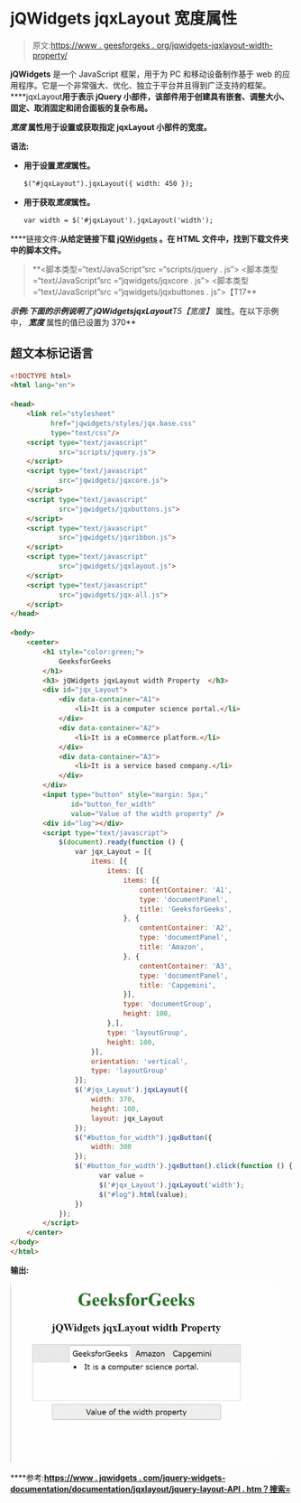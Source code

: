 # jQWidgets jqxLayout 宽度属性

> 原文:[https://www . geesforgeks . org/jqwidgets-jqxlayout-width-property/](https://www.geeksforgeeks.org/jqwidgets-jqxlayout-width-property/)

**jQWidgets** 是一个 JavaScript 框架，用于为 PC 和移动设备制作基于 web 的应用程序。它是一个非常强大、优化、独立于平台并且得到广泛支持的框架。****jqxLayout**用于表示 jQuery 小部件，该部件用于创建具有嵌套、调整大小、固定、取消固定和闭合面板的复杂布局。**

*****宽度*** 属性用于设置或获取指定 **jqxLayout** 小部件的宽度。**

****语法:****

*   **用于设置*宽度*属性。**

    ```html
    $("#jqxLayout").jqxLayout({ width: 450 });
    ```

*   **用于获取*宽度*属性。**

    ```html
    var width = $('#jqxLayout').jqxLayout('width');
    ```

****链接文件:**从给定链接下载 [jQWidgets](https://www.jqwidgets.com/download/) 。在 HTML 文件中，找到下载文件夹中的脚本文件。**

> <link rel="”stylesheet”" href="”jqwidgets/styles/jqx.base.css”" type="”text/css”"> **<脚本类型=“text/JavaScript”src =“scripts/jquery . js”></脚本>
> <脚本类型=“text/JavaScript”src =“jqwidgets/jqxcore . js”></脚本>
> <脚本类型=“text/JavaScript”src =“jqwidgets/jqxbuttones . js”>【T17**

****示例:**下面的示例说明了 jQWidgets**jqxLayout***T5【宽度】* 属性。在以下示例中， ***宽度*** 属性的值已设置为 370**

## **超文本标记语言**

```html
<!DOCTYPE html>
<html lang="en">

<head>
    <link rel="stylesheet" 
          href="jqwidgets/styles/jqx.base.css" 
          type="text/css"/>
    <script type="text/javascript" 
            src="scripts/jquery.js">
    </script>
    <script type="text/javascript" 
            src="jqwidgets/jqxcore.js">
    </script>
    <script type="text/javascript" 
            src="jqwidgets/jqxbuttons.js">
    </script>
    <script type="text/javascript" 
            src="jqwidgets/jqxribbon.js">
    </script>
    <script type="text/javascript" 
            src="jqwidgets/jqxlayout.js">
    </script>
    <script type="text/javascript" 
            src="jqwidgets/jqx-all.js">
    </script>
</head>

<body>
    <center>
        <h1 style="color:green;">
            GeeksforGeeks
        </h1>
        <h3> jQWidgets jqxLayout width Property  </h3>
        <div id="jqx_Layout">
            <div data-container="A1">
                <li>It is a computer science portal.</li>
            </div>
            <div data-container="A2">
                <li>It is a eCommerce platform.</li>
            </div>
            <div data-container="A3">
                <li>It is a service based company.</li>
            </div>
        </div>
        <input type="button" style="margin: 5px;" 
               id="button_for_width" 
               value="Value of the width property" />
        <div id="log"></div>
        <script type="text/javascript">
            $(document).ready(function () {
                var jqx_Layout = [{
                    items: [{
                        items: [{
                            items: [{
                                contentContainer: 'A1',
                                type: 'documentPanel',
                                title: 'GeeksforGeeks',
                            }, {
                                contentContainer: 'A2',
                                type: 'documentPanel',
                                title: 'Amazon',
                            }, {
                                contentContainer: 'A3',
                                type: 'documentPanel',
                                title: 'Capgemini',
                            }],
                            type: 'documentGroup',
                            height: 100,
                        },],
                        type: 'layoutGroup',
                        height: 100,
                    }],
                    orientation: 'vertical',
                    type: 'layoutGroup'
                }];
                $('#jqx_Layout').jqxLayout({
                    width: 370,
                    height: 100,
                    layout: jqx_Layout
                });
                $("#button_for_width").jqxButton({
                    width: 300
                });
                $('#button_for_width').jqxButton().click(function () {
                      var value =
                      $('#jqx_Layout').jqxLayout('width');
                      $("#log").html(value);
                })
            });
        </script>
    </center>
</body>
</html>
```

****输出:****

**![](img/91ac1152c0118d2ab87f538fffa48de3.png)**

****参考:**[https://www . jqwidgets . com/jquery-widgets-documentation/documentation/jqxlayout/jquery-layout-API . htm？搜索=](https://www.jqwidgets.com/jquery-widgets-documentation/documentation/jqxlayout/jquery-layout-api.htm?search=)**